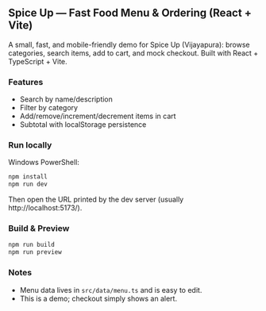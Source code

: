 ## Spice Up — Fast Food Menu & Ordering (React + Vite)

A small, fast, and mobile-friendly demo for Spice Up (Vijayapura): browse categories, search items, add to cart, and mock checkout. Built with React + TypeScript + Vite.

### Features

- Search by name/description
- Filter by category
- Add/remove/increment/decrement items in cart
- Subtotal with localStorage persistence

### Run locally

Windows PowerShell:

```powershell
npm install
npm run dev
```

Then open the URL printed by the dev server (usually http://localhost:5173/).

### Build & Preview

```powershell
npm run build
npm run preview
```

### Notes

- Menu data lives in `src/data/menu.ts` and is easy to edit.
- This is a demo; checkout simply shows an alert.
